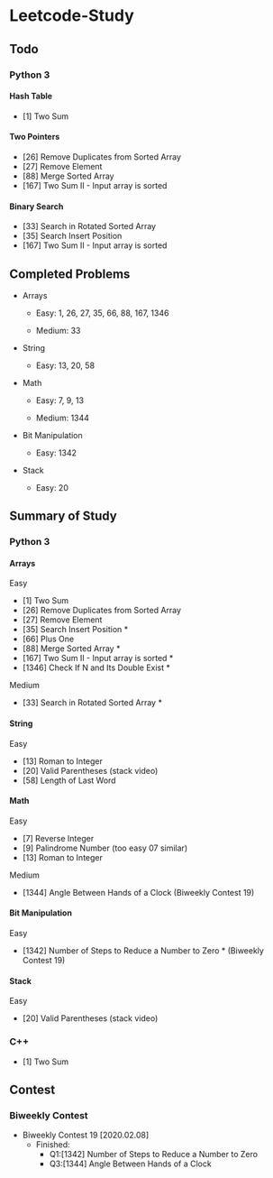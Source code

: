 # Leetcode-Study

## Todo
### Python 3
#### Hash Table
- [1] Two Sum

#### Two Pointers
- [26] Remove Duplicates from Sorted Array
- [27] Remove Element
- [88] Merge Sorted Array
- [167] Two Sum II - Input array is sorted

#### Binary Search
- [33] Search in Rotated Sorted Array
- [35] Search Insert Position
- [167] Two Sum II - Input array is sorted

## Completed Problems
- Arrays
    - Easy: 
        1, 26, 27, 35, 66, 88, 167, 1346
        
    - Medium:
        33

- String
    - Easy: 
        13, 20, 58

- Math
    - Easy:
        7, 9, 13

    - Medium:
        1344

- Bit Manipulation
    - Easy:
        1342
 
 - Stack
    - Easy:
        20

## Summary of Study
### Python 3
#### Arrays
Easy
- [1] Two Sum
- [26] Remove Duplicates from Sorted Array
- [27] Remove Element
- [35] Search Insert Position *
- [66] Plus One
- [88] Merge Sorted Array *
- [167] Two Sum II - Input array is sorted *
- [1346] Check If N and Its Double Exist *

Medium
- [33] Search in Rotated Sorted Array *

#### String
Easy
- [13] Roman to Integer
- [20] Valid Parentheses (stack video)
- [58] Length of Last Word

#### Math
Easy
- [7] Reverse Integer
- [9] Palindrome Number (too easy 07 similar)
- [13] Roman to Integer

Medium
- [1344] Angle Between Hands of a Clock (Biweekly Contest 19)

#### Bit Manipulation
Easy
- [1342] Number of Steps to Reduce a Number to Zero * (Biweekly Contest 19)

#### Stack
Easy
- [20] Valid Parentheses (stack video)

### C++
- [1] Two Sum

## Contest
### Biweekly Contest
- Biweekly Contest 19 [2020.02.08]
    - Finished:
        - Q1:[1342] Number of Steps to Reduce a Number to Zero
        - Q3:[1344] Angle Between Hands of a Clock
